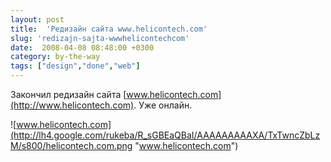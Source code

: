 ```yaml
---
layout: post
title:  'Редизайн сайта www.helicontech.com'
slug: 'redizajn-sajta-wwwhelicontechcom'
date:  2008-04-08 08:48:00 +0300
category: by-the-way
tags: ["design","done","web"]
---
```


Закончил редизайн сайта [www.helicontech.com](http://www.helicontech.com). Уже онлайн.

![www.helicontech.com](http://lh4.google.com/rukeba/R_sGBEaQBaI/AAAAAAAAAXA/TxTwncZbLzM/s800/helicontech.com.png "www.helicontech.com")


